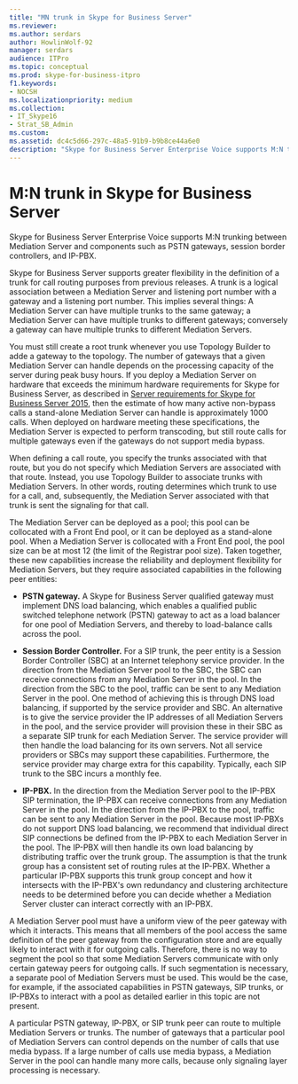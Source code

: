 ```yaml
---
title: "MN trunk in Skype for Business Server"
ms.reviewer: 
ms.author: serdars
author: HowlinWolf-92
manager: serdars
audience: ITPro
ms.topic: conceptual
ms.prod: skype-for-business-itpro
f1.keywords:
- NOCSH
ms.localizationpriority: medium
ms.collection: 
- IT_Skype16
- Strat_SB_Admin
ms.custom:
ms.assetid: dc4c5d66-297c-48a5-91b9-b9b8ce44a6e0
description: "Skype for Business Server Enterprise Voice supports M:N trunking between Mediation Server and components such as PSTN gateways, session border controllers, and IP-PBX."
---
```


# M:N trunk in Skype for Business Server
 
Skype for Business Server Enterprise Voice supports M:N trunking between Mediation Server and components such as PSTN gateways, session border controllers, and IP-PBX.
  
Skype for Business Server supports greater flexibility in the definition of a trunk for call routing purposes from previous releases. A trunk is a logical association between a Mediation Server and listening port number with a gateway and a listening port number. This implies several things: A Mediation Server can have multiple trunks to the same gateway; a Mediation Server can have multiple trunks to different gateways; conversely a gateway can have multiple trunks to different Mediation Servers.
  
You must still create a root trunk whenever you use Topology Builder to adde a gateway to the topology. The number of gateways that a given Mediation Server can handle depends on the processing capacity of the server during peak busy hours. If you deploy a Mediation Server on hardware that exceeds the minimum hardware requirements for Skype for Business Server, as described in [Server requirements for Skype for Business Server 2015](../../plan-your-deployment/requirements-for-your-environment/server-requirements.md), then the estimate of how many active non-bypass calls a stand-alone Mediation Server can handle is approximately 1000 calls. When deployed on hardware meeting these specifications, the Mediation Server is expected to perform transcoding, but still route calls for multiple gateways even if the gateways do not support media bypass.
  
When defining a call route, you specify the trunks associated with that route, but you do not specify which Mediation Servers are associated with that route. Instead, you use Topology Builder to associate trunks with Mediation Servers. In other words, routing determines which trunk to use for a call, and, subsequently, the Mediation Server associated with that trunk is sent the signaling for that call.
  
The Mediation Server can be deployed as a pool; this pool can be collocated with a Front End pool, or it can be deployed as a stand-alone pool. When a Mediation Server is collocated with a Front End pool, the pool size can be at most 12 (the limit of the Registrar pool size). Taken together, these new capabilities increase the reliability and deployment flexibility for Mediation Servers, but they require associated capabilities in the following peer entities:
  
- **PSTN gateway.** A Skype for Business Server qualified gateway must implement DNS load balancing, which enables a qualified public switched telephone network (PSTN) gateway to act as a load balancer for one pool of Mediation Servers, and thereby to load-balance calls across the pool.
    
- **Session Border Controller.** For a SIP trunk, the peer entity is a Session Border Controller (SBC) at an Internet telephony service provider. In the direction from the Mediation Server pool to the SBC, the SBC can receive connections from any Mediation Server in the pool. In the direction from the SBC to the pool, traffic can be sent to any Mediation Server in the pool. One method of achieving this is through DNS load balancing, if supported by the service provider and SBC. An alternative is to give the service provider the IP addresses of all Mediation Servers in the pool, and the service provider will provision these in their SBC as a separate SIP trunk for each Mediation Server. The service provider will then handle the load balancing for its own servers. Not all service providers or SBCs may support these capabilities. Furthermore, the service provider may charge extra for this capability. Typically, each SIP trunk to the SBC incurs a monthly fee.
    
- **IP-PBX.** In the direction from the Mediation Server pool to the IP-PBX SIP termination, the IP-PBX can receive connections from any Mediation Server in the pool. In the direction from the IP-PBX to the pool, traffic can be sent to any Mediation Server in the pool. Because most IP-PBXs do not support DNS load balancing, we recommend that individual direct SIP connections be defined from the IP-PBX to each Mediation Server in the pool. The IP-PBX will then handle its own load balancing by distributing traffic over the trunk group. The assumption is that the trunk group has a consistent set of routing rules at the IP-PBX. Whether a particular IP-PBX supports this trunk group concept and how it intersects with the IP-PBX's own redundancy and clustering architecture needs to be determined before you can decide whether a Mediation Server cluster can interact correctly with an IP-PBX.
    
A Mediation Server pool must have a uniform view of the peer gateway with which it interacts. This means that all members of the pool access the same definition of the peer gateway from the configuration store and are equally likely to interact with it for outgoing calls. Therefore, there is no way to segment the pool so that some Mediation Servers communicate with only certain gateway peers for outgoing calls. If such segmentation is necessary, a separate pool of Mediation Servers must be used. This would be the case, for example, if the associated capabilities in PSTN gateways, SIP trunks, or IP-PBXs to interact with a pool as detailed earlier in this topic are not present.
  
A particular PSTN gateway, IP-PBX, or SIP trunk peer can route to multiple Mediation Servers or trunks. The number of gateways that a particular pool of Mediation Servers can control depends on the number of calls that use media bypass. If a large number of calls use media bypass, a Mediation Server in the pool can handle many more calls, because only signaling layer processing is necessary. 
  

